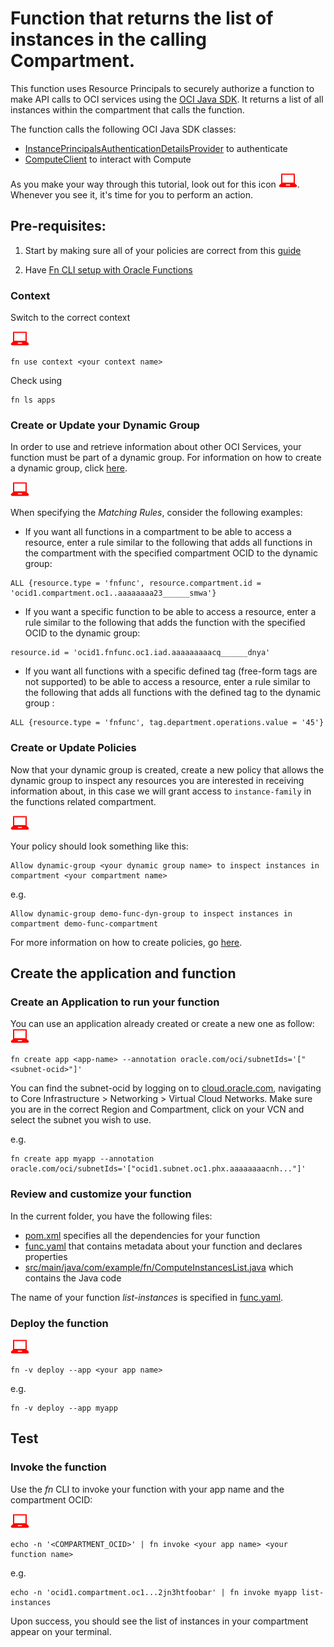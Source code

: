# Function that returns the list of instances in the calling Compartment.

This function uses Resource Principals to securely authorize a function to make
API calls to OCI services using the [OCI Java SDK](https://docs.cloud.oracle.com/iaas/tools/java/latest/).
It returns a list of all instances within the compartment that calls the function.

The function calls the following OCI Java SDK classes:
* [InstancePrincipalsAuthenticationDetailsProvider](https://docs.cloud.oracle.com/iaas/tools/java/latest/com/oracle/bmc/auth/InstancePrincipalsAuthenticationDetailsProvider.html) to authenticate
* [ComputeClient](https://docs.cloud.oracle.com/iaas/tools/java/latest/com/oracle/bmc/core/ComputeClient.html) to interact with Compute

As you make your way through this tutorial, look out for this icon ![user input icon](../images/userinput.png).
Whenever you see it, it's time for you to perform an action.


Pre-requisites:
---------------
  1. Start by making sure all of your policies are correct from this [guide](https://docs.cloud.oracle.com/iaas/Content/Functions/Tasks/functionscreatingpolicies.htm?tocpath=Services%7CFunctions%7CPreparing%20for%20Oracle%20Functions%7CConfiguring%20Your%20Tenancy%20for%20Function%20Development%7C_____4)

  2. Have [Fn CLI setup with Oracle Functions](https://docs.cloud.oracle.com/iaas/Content/Functions/Tasks/functionsconfiguringclient.htm?tocpath=Services%7CFunctions%7CPreparing%20for%20Oracle%20Functions%7CConfiguring%20Your%20Client%20Environment%20for%20Function%20Development%7C_____0)

### Context
Switch to the correct context

  ![user input icon](../images/userinput.png)
  ```
  fn use context <your context name>
  ```
  Check using
  ```
  fn ls apps
  ```

### Create or Update your Dynamic Group
  In order to use and retrieve information about other OCI Services, your function
  must be part of a dynamic group. For information on how to create a dynamic group,
  click [here](https://docs.cloud.oracle.com/iaas/Content/Identity/Tasks/managingdynamicgroups.htm#To).

  ![user input icon](../images/userinput.png)

  When specifying the *Matching Rules*, consider the following examples:
  * If you want all functions in a compartment to be able to access a resource,
  enter a rule similar to the following that adds all functions in the compartment
  with the specified compartment OCID to the dynamic group:
  ```
  ALL {resource.type = 'fnfunc', resource.compartment.id = 'ocid1.compartment.oc1..aaaaaaaa23______smwa'}
  ```
  * If you want a specific function to be able to access a resource, enter a rule
  similar to the following that adds the function with the specified OCID to the
  dynamic group:
  ```
  resource.id = 'ocid1.fnfunc.oc1.iad.aaaaaaaaacq______dnya'
  ```
  * If you want all functions with a specific defined tag (free-form tags are
  not supported) to be able to access a resource, enter a rule similar to the
  following that adds all functions with the defined tag to the dynamic group :
  ```
  ALL {resource.type = 'fnfunc', tag.department.operations.value = '45'}
  ```

### Create or Update Policies
  Now that your dynamic group is created, create a new policy that allows the
  dynamic group to inspect any resources you are interested in receiving
  information about, in this case we will grant access to `instance-family` in
  the functions related compartment.

  ![user input icon](../images/userinput.png)

  Your policy should look something like this:
  ```
  Allow dynamic-group <your dynamic group name> to inspect instances in compartment <your compartment name>
  ```
  e.g.
  ```
  Allow dynamic-group demo-func-dyn-group to inspect instances in compartment demo-func-compartment
  ```

  For more information on how to create policies, go [here](https://docs.cloud.oracle.com/iaas/Content/Identity/Concepts/policysyntax.htm).


Create the application and function
-----------------------------------
### Create an Application to run your function
  You can use an application already created or create a new one as follow:
  ![user input icon](../images/userinput.png)
  ```
  fn create app <app-name> --annotation oracle.com/oci/subnetIds='["<subnet-ocid>"]'
  ```
  You can find the subnet-ocid by logging on to [cloud.oracle.com](https://cloud.oracle.com/en_US/sign-in),
  navigating to Core Infrastructure > Networking > Virtual Cloud Networks. Make
  sure you are in the correct Region and Compartment, click on your VCN and
  select the subnet you wish to use.

  e.g.
  ```
  fn create app myapp --annotation oracle.com/oci/subnetIds='["ocid1.subnet.oc1.phx.aaaaaaaacnh..."]'
  ```

### Review and customize your function
In the current folder, you have the following files:
- [pom.xml](./pom.xml) specifies all the dependencies for your function
- [func.yaml](./func.yaml) that contains metadata about your function and declares properties
- [src/main/java/com/example/fn/ComputeInstancesList.java](./src/main/java/com/example/fn/ComputeInstancesList.java) which contains the Java code

The name of your function *list-instances* is specified in [func.yaml](./func.yaml).

### Deploy the function
  ![user input icon](../images/userinput.png)
  ```
  fn -v deploy --app <your app name>
  ```
  e.g.
  ```
  fn -v deploy --app myapp
  ```

Test
----
### Invoke the function
Use the *fn* CLI to invoke your function with your app name and the compartment OCID:

  ![user input icon](../images/userinput.png)
  ```
  echo -n '<COMPARTMENT_OCID>' | fn invoke <your app name> <your function name>
  ```
  e.g.
  ```
  echo -n 'ocid1.compartment.oc1...2jn3htfoobar' | fn invoke myapp list-instances
  ```
Upon success, you should see the list of instances in your compartment appear on your terminal.
